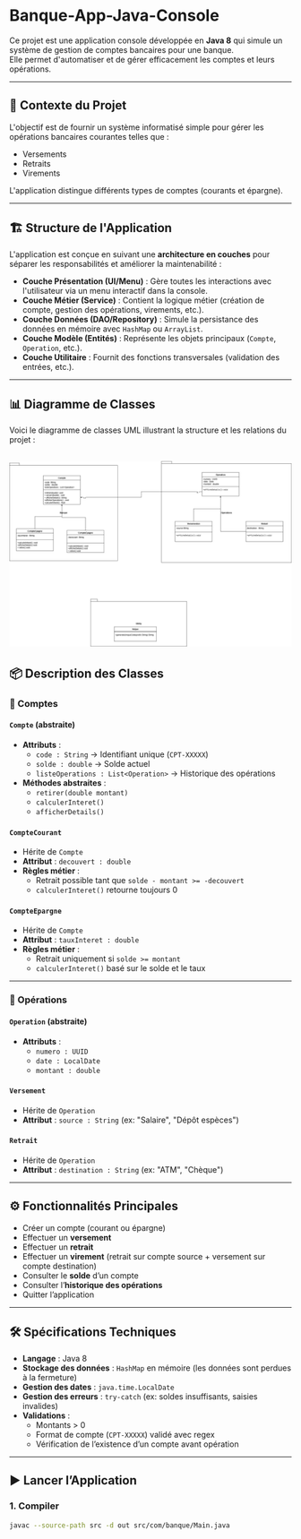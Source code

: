 # Banque-App-Java-Console

Ce projet est une application console développée en **Java 8** qui simule un système de gestion de comptes bancaires pour une banque.  
Elle permet d'automatiser et de gérer efficacement les comptes et leurs opérations.

---

## 🎯 Contexte du Projet
L'objectif est de fournir un système informatisé simple pour gérer les opérations bancaires courantes telles que :
- Versements
- Retraits
- Virements

L'application distingue différents types de comptes (courants et épargne).

---

## 🏗️ Structure de l'Application
L'application est conçue en suivant une **architecture en couches** pour séparer les responsabilités et améliorer la maintenabilité :

- **Couche Présentation (UI/Menu)** : Gère toutes les interactions avec l'utilisateur via un menu interactif dans la console.
- **Couche Métier (Service)** : Contient la logique métier (création de compte, gestion des opérations, virements, etc.).
- **Couche Données (DAO/Repository)** : Simule la persistance des données en mémoire avec `HashMap` ou `ArrayList`.
- **Couche Modèle (Entités)** : Représente les objets principaux (`Compte`, `Operation`, etc.).
- **Couche Utilitaire** : Fournit des fonctions transversales (validation des entrées, etc.).

---

## 📊 Diagramme de Classes
Voici le diagramme de classes UML illustrant la structure et les relations du projet :

![Diagramme UML](diagramme.jpg)
---

## 📦 Description des Classes

### 🔹 Comptes
#### `Compte` (abstraite)
- **Attributs** :
    - `code : String` → Identifiant unique (`CPT-XXXXX`)
    - `solde : double` → Solde actuel
    - `listeOperations : List<Operation>` → Historique des opérations
- **Méthodes abstraites** :
    - `retirer(double montant)`
    - `calculerInteret()`
    - `afficherDetails()`

#### `CompteCourant`
- Hérite de `Compte`
- **Attribut** : `decouvert : double`
- **Règles métier** :
    - Retrait possible tant que `solde - montant >= -decouvert`
    - `calculerInteret()` retourne toujours 0

#### `CompteEpargne`
- Hérite de `Compte`
- **Attribut** : `tauxInteret : double`
- **Règles métier** :
    - Retrait uniquement si `solde >= montant`
    - `calculerInteret()` basé sur le solde et le taux

---

### 🔹 Opérations
#### `Operation` (abstraite)
- **Attributs** :
    - `numero : UUID`
    - `date : LocalDate`
    - `montant : double`

#### `Versement`
- Hérite de `Operation`
- **Attribut** : `source : String` (ex: "Salaire", "Dépôt espèces")

#### `Retrait`
- Hérite de `Operation`
- **Attribut** : `destination : String` (ex: "ATM", "Chèque")

---

## ⚙️ Fonctionnalités Principales
- Créer un compte (courant ou épargne)
- Effectuer un **versement**
- Effectuer un **retrait**
- Effectuer un **virement** (retrait sur compte source + versement sur compte destination)
- Consulter le **solde** d’un compte
- Consulter l’**historique des opérations**
- Quitter l’application

---

## 🛠️ Spécifications Techniques
- **Langage** : Java 8
- **Stockage des données** : `HashMap` en mémoire (les données sont perdues à la fermeture)
- **Gestion des dates** : `java.time.LocalDate`
- **Gestion des erreurs** : `try-catch` (ex: soldes insuffisants, saisies invalides)
- **Validations** :
    - Montants > 0
    - Format de compte (`CPT-XXXXX`) validé avec regex
    - Vérification de l’existence d’un compte avant opération

---

## ▶️ Lancer l’Application

### 1. Compiler
```bash
javac --source-path src -d out src/com/banque/Main.java
